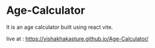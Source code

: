 # Age-Calculator
It is an age calculator built using react vite.

live at : https://vishakhakasture.github.io/Age-Calculator/
